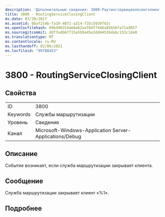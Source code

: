 ```yaml
---
description: 'Дополнительные сведения: 3800-Раутингсервицеклосингклиент'
title: 3800 - RoutingServiceClosingClient
ms.date: 03/30/2017
ms.assetid: 0baf214b-fa19-4871-a314-735c5939f92c
ms.openlocfilehash: 69b490254a66e62aaf0df7446a85b56fa71ad057
ms.sourcegitcommit: ddf7edb67715a5b9a45e3dd44536dabc153c1de0
ms.translationtype: MT
ms.contentlocale: ru-RU
ms.lasthandoff: 02/06/2021
ms.locfileid: "99788453"
---
```

# <a name="3800---routingserviceclosingclient"></a>3800 - RoutingServiceClosingClient

## <a name="properties"></a>Свойства  
  
|||  
|-|-|  
|ID|3800|  
|Keywords|Службы маршрутизации|  
|Уровень|Сведения|  
|Канал|Microsoft-Windows-Application Server-Applications/Debug|  
  
## <a name="description"></a>Описание  

 Событие возникает, если служба маршрутизации закрывает клиента.  
  
## <a name="message"></a>Сообщение  

 Служба маршрутизации закрывает клиент «%1».  
  
## <a name="details"></a>Подробнее
